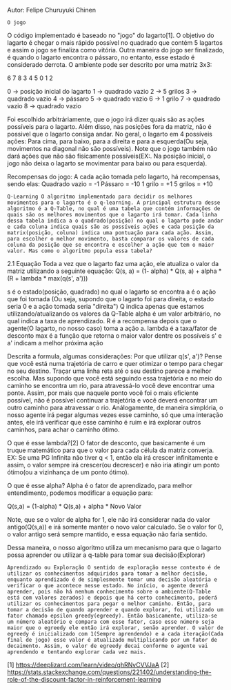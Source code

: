 Autor: Felipe Churuyuki Chinen

    O jogo

O código implementado é baseado no "jogo" do lagarto[1]. O objetivo do lagarto é chegar o mais rápido possível no quadrado que contém 5 lagartos e assim o jogo se finaliza como vitória. Outra maneira do jogo ser finalizado, é quando o lagarto encontra o pássaro, no entanto, esse estado é considerado derrota. O ambiente pode ser descrito por uma matriz 3x3:

6 7 8 3 4 5 0 1 2

0 -> posição inicial do lagarto 1 -> quadrado vazio 2 -> 5 grilos 3 -> quadrado vazio 4 -> pássaro 5 -> quadrado vazio 6 -> 1 grilo 7 -> quadrado vazio 8 -> quadrado vazio

Foi escolhido arbitráriamente, que o jogo irá dizer quais são as ações possíveis para o lagarto. Além disso, nas posições fora da matriz, não é possivel que o lagarto consiga andar. No geral, o lagarto em 4 possíveis ações: Para cima, para baixo, para a direita e para a esquerda(Ou seja, movimentos na diagonal não são possíveis). Note que o jogo também não dará ações que não são fisicamente possíveis(EX:. Na posição inicial, o jogo não deixa o lagarto se movimentar para baixo ou para esquerda).

Recompensas do jogo: A cada ação tomada pelo lagarto, há recompensas, sendo elas: Quadrado vazio = -1 Pássaro = -10 1 grilo = +1 5 grilos = +10

    Q-Learning O algoritmo implementado para decidir os melhores movimentos para o lagarto é o q-learning. A principal estrutura desse algoritmo é a Q-Table, no qual é uma tabela que contém informações de quais são os melhores movimentos que o lagarto irá tomar. Cada linha dessa tabela indica a o quadrado(posição) no qual o lagarto pode andar e cada coluna indica quais são as possíveis ações e cada posição da matrix(posição, coluna) indica uma pontuação para cada ação. Assim, para escolher o melhor movimento, basta comparar os valores de cada coluna da posição que se encontra e escolher a ação que tem o maior valor. Mas como o algoritmo popula essa tabela?

2.1 Equação Toda a vez que o lagarto faz uma ação, ele atualiza o valor da matriz utilizando a seguinte equação: Q(s, a) = (1- alpha) * Q(s, a) + alpha * (R + lambda * max(q(s', a')))

s é o estado(posição, quadrado) no qual o lagarto se encontra a é o ação que foi tomada (Ou seja, supondo que o lagarto foi para direita, o estado seria 0 e a ação tomada seria "direita") Q indica apenas que estamos utilizando/atualizando os valores da Q-Table alpha é um valor arbitrário, no qual indica a taxa de aprendizado. R é a recompensa depois que o agente(O lagarto, no nosso caso) toma a ação a. lambda é a taxa/fator de desconto max é a função que retorna o maior valor dentre os possíveis s' e a' indicam a melhor próxima ação

Descrita a formula, algumas considerações: Por que utilizar q(s', a')? Pense que você está numa trajetória de carro e quer otimizar o tempo para chegar no seu destino. Traçar uma linha reta até o seu destino parece a melhor escolha. Mas supondo que você está seguindo essa trajetória e no meio do caminho se encontra um rio, para atravessá-lo você deve encontrar uma ponte. Assim, por mais que naquele ponto você foi o mais eficiente possível, não é possível continuar a trajetória e você deverá encontrar um outro caminho para atravessar o rio. Análogamente, de maneira simplória, o nosso agente irá pegar algumas vezes esse caminho, só que uma interação antes, ele irá verificar que esse caminho é ruim e irá explorar outros caminhos, para achar o caminho ótimo.

O que é esse lambda?[2] O fator de desconto, que basicamente é um truque matemático para que o valor para cada célula da matriz converja. EX: Se uma PG Infinita não tiver q < 1, então ela irá crescer infinitamente e assim, o valor sempre irá crescer(ou decrescer) e não iria atingir um ponto ótimo(ou a vizinhança de um ponto ótimo).

O que é esse alpha? Alpha é o fator de aprendizado, para melhor entendimento, podemos modificar a equação para:

Q(s,a) = (1-alpha) * Q(s,a) + alpha * Novo Valor

Note, que se o valor de alpha for 1, ele não irá considerar nada do valor antigo(Q(s,a)) e irá somente manter o novo valor calculado. Se o valor for 0, o valor antigo será sempre mantido, e essa equação não faria sentido.

Dessa maneira, o nosso algoritmo utiliza um mecanismo para que o lagarto possa aprender ou utilizar a q-table para tomar sua decisão(Explorar)

    Aprendizado ou Exploração O sentido de exploração nesse contexto é de utilizar os conhecimentos adquiridos para tomar a melhor decisão, enquanto aprendizado é de simplesmente tomar uma decisão aleatória e verificar o que acontece nesse estado. No início, o agente deverá aprender, pois não há nenhum conhecimento sobre o ambiente(Q-Table está com valores zerados) e depois que há certo conhecimento, poderá utilizar os conhecimentos para pegar o melhor caminho. Então, para tomar a decisão de quando aprender e quando explorar, foi utilizado um fator chamado epsilon greedy(egreedy). Então basicamente, utiliza-se um número aleatório e compara com esse fator, caso esse número seja maior que o egreedy ele então irá explorar, senão aprender. O valor de egreedy é inicializado com 1(Sempre aprendendo) e a cada iteração(Cada final de jogo) esse valor é atualizado multiplicando por um fator de decaimento. Assim, o valor de egreedy decai conforme o agente vai aprendendo e tentando explorar cada vez mais.

[1] https://deeplizard.com/learn/video/qhRNvCVVJaA [2] https://stats.stackexchange.com/questions/221402/understanding-the-role-of-the-discount-factor-in-reinforcement-learning
